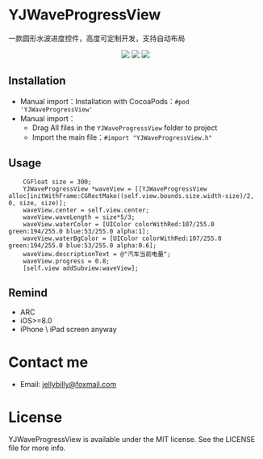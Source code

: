 # YJWaveProgressView
一款圆形水波进度控件，高度可定制开发，支持自动布局
<p align="center">
<a href="https://github.com/mcyj1314/YJWaveProgressView"><img src="https://img.shields.io/badge/platform-iOS%208.0%2B-ff69b5152950834.svg"></a>
<a href="https://github.com/mcyj1314/YJWaveProgressView"><img src="https://img.shields.io/cocoapods/v/YJWaveProgressView.svg?style=flat"></a>
<a href="https://github.com/mcyj1314/YJWaveProgressView/blob/master/LICENSE"><img src="https://img.shields.io/badge/license-MIT-green.svg?style=flat"></a>
</p>

## Installation
* Manual import：Installation with CocoaPods：`#pod 'YJWaveProgressView'`
* Manual import：
    * Drag All files in the `YJWaveProgressView` folder to project
    * Import the main file：`#import "YJWaveProgressView.h"`
    
## Usage
```objc
    CGFloat size = 300;
    YJWaveProgressView *waveView = [[YJWaveProgressView alloc]initWithFrame:CGRectMake((self.view.bounds.size.width-size)/2, 0, size, size)];
    waveView.center = self.view.center;
    waveView.waveLength = size*5/3;
    waveView.waterColor = [UIColor colorWithRed:107/255.0 green:194/255.0 blue:53/255.0 alpha:1];
    waveView.waterBgColor = [UIColor colorWithRed:107/255.0 green:194/255.0 blue:53/255.0 alpha:0.6];
    waveView.descriptionText = @"汽车当前电量";
    waveView.progress = 0.8;
    [self.view addSubview:waveView];
```

## Remind
* ARC
* iOS>=8.0
* iPhone \ iPad screen anyway

# Contact me
- Email:  jellybilly@foxmail.com

# License
YJWaveProgressView is available under the MIT license. See the LICENSE file for more info.
